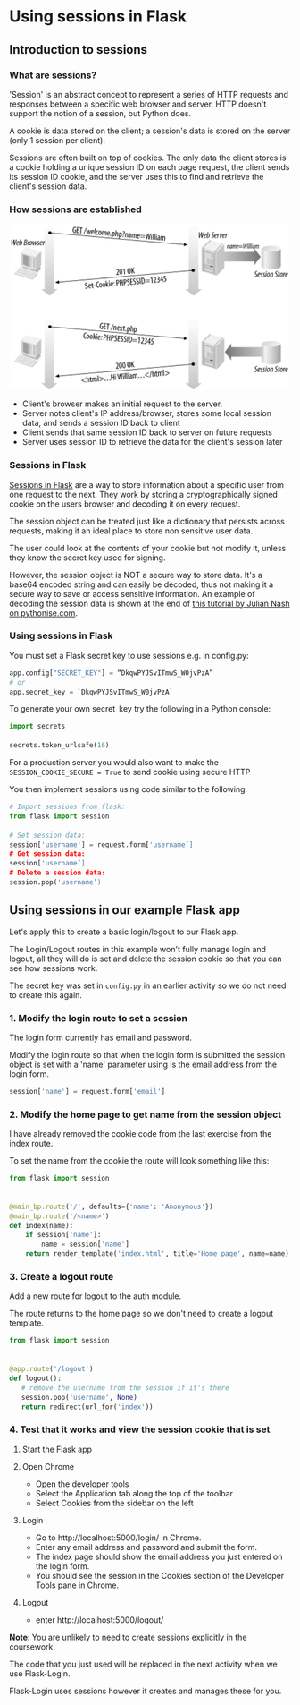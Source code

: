 # Using sessions in Flask

## Introduction to sessions

### What are sessions?

'Session' is an abstract concept to represent a series of HTTP requests and responses between a specific web browser and
server. HTTP doesn't support the notion of a session, but Python does.

A cookie is data stored on the client; a session's data is stored on the server (only 1 session per client).

Sessions are often built on top of cookies. The only data the client stores is a cookie holding a unique session ID on
each page request, the client sends its session ID cookie, and the server uses this to find and retrieve the client's
session data.

### How sessions are established

<img alt="sessions" src="img/session.png" width="500">

- Client's browser makes an initial request to the server.
- Server notes client's IP address/browser, stores some local session data, and sends a session ID back to client
- Client sends that same session ID back to server on future requests
- Server uses session ID to retrieve the data for the client's session later

### Sessions in Flask

[Sessions in Flask](https://flask.palletsprojects.com/en/1.1.x/quickstart/#sessions) are a way to store information
about a specific user from one request to the next. They work by storing a cryptographically signed cookie on the users
browser and decoding it on every request.

The session object can be treated just like a dictionary that persists across requests, making it an ideal place to
store non sensitive user data.

The user could look at the contents of your cookie but not modify it, unless they know the secret key used for signing.

However, the session object is NOT a secure way to store data. It's a base64 encoded string and can easily be decoded,
thus not making it a secure way to save or access sensitive information. An example of decoding the session data is
shown at the end
of [this tutorial by Julian Nash on pythonise.com](https://pythonise.com/series/learning-flask/flask-session-object).

### Using sessions in Flask

You must set a Flask secret key to use sessions e.g. in config.py:

```python
app.config["SECRET_KEY"] = “DkqwPYJSvITmwS_W0jvPzA”
# or
app.secret_key = `DkqwPYJSvITmwS_W0jvPzA`
```

To generate your own secret_key try the following in a Python console:

```python
import secrets

secrets.token_urlsafe(16)
```

For a production server you would also want to make the `SESSION_COOKIE_SECURE = True` to send cookie using secure HTTP

You then implement sessions using code similar to the following:

```python
# Import sessions from flask:
from flask import session

# Set session data: 
session['username'] = request.form['username’]
# Get session data: 
session['username’]
# Delete a session data: 
session.pop('username’)
```

## Using sessions in our example Flask app

Let's apply this to create a basic login/logout to our Flask app.

The Login/Logout routes in this example won't fully manage login and logout, all they will do is set and delete the
session cookie so that you can see how sessions work.

The secret key was set in `config.py` in an earlier activity so we do not need to create this again.

### 1. Modify the login route to set a session

The login form currently has email and password.

Modify the login route so that when the login form is submitted the session object is set with a 'name' parameter using
is the email address from the login form.

```python
session['name'] = request.form['email']
```

### 2. Modify the home page to get name from the session object
I have already removed the cookie code from the last exercise from the index route.

To set the name from the cookie the route will look something like this:

```python
from flask import session


@main_bp.route('/', defaults={'name': 'Anonymous'})
@main_bp.route('/<name>')
def index(name):
    if session['name']:
        name = session['name']
    return render_template('index.html', title='Home page', name=name)

```

### 3. Create a logout route

Add a new route for logout to the auth module.

The route returns to the home page so we don't need to create a logout template.

```python
from flask import session


@app.route('/logout')
def logout():
   # remove the username from the session if it's there
   session.pop('username', None)
   return redirect(url_for('index'))
```

### 4. Test that it works and view the session cookie that is set
1. Start the Flask app

2. Open Chrome
   - Open the developer tools
   - Select the Application tab along the top of the toolbar
   - Select Cookies from the sidebar on the left

3. Login
   - Go to http://localhost:5000/login/ in Chrome.
   - Enter any email address and password and submit the form.
   - The index page should show the email address you just entered on the login form.
   - You should see the session in the Cookies section of the Developer Tools pane in Chrome.

4. Logout
   - enter http://localhost:5000/logout/

**Note**: You are unlikely to need to create sessions explicitly in the coursework.

The code that you just used will be replaced in the next activity when we use Flask-Login.

Flask-Login uses sessions however it creates and manages these for you.
